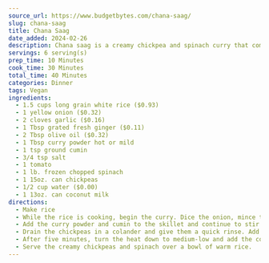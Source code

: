 ```yaml
---
source_url: https://www.budgetbytes.com/chana-saag/
slug: chana-saag
title: Chana Saag
date_added: 2024-02-26
description: Chana saag is a creamy chickpea and spinach curry that comes together quickly, is full of warm spices, filling, and vegan! Perfect for meal prep!
servings: 6 serving(s)
prep_time: 10 Minutes
cook_time: 30 Minutes
total_time: 40 Minutes
categories: Dinner
tags: Vegan
ingredients:
  - 1.5 cups long grain white rice ($0.93)
  - 1 yellow onion ($0.32)
  - 2 cloves garlic ($0.16)
  - 1 Tbsp grated fresh ginger ($0.11)
  - 2 Tbsp olive oil ($0.32)
  - 1 Tbsp curry powder hot or mild
  - 1 tsp ground cumin
  - 3/4 tsp salt
  - 1 tomato
  - 1 lb. frozen chopped spinach
  - 1 15oz. can chickpeas
  - 1/2 cup water ($0.00)
  - 1 13oz. can coconut milk
directions:
  - Make rice
  - While the rice is cooking, begin the curry. Dice the onion, mince the garlic, and grate the ginger. Add the onion, garlic, and ginger to a large skillet with the olive oil and sauté over medium-low heat for about 5 minutes, or until the onion is soft. While these are cooking, dice the tomato.
  - Add the curry powder and cumin to the skillet and continue to stir and cook for one minute more. Add the diced tomato and salt. Continue to cook for about five minutes more, or until the tomato has broken down.
  - Drain the chickpeas in a colander and give them a quick rinse. Add the rinsed chickpeas, frozen spinach, and a half cup of water to the skillet. Stir everything together and then bring it up to a simmer over medium heat. Let the mixture simmer for five minutes to allow the flavors to blend.
  - After five minutes, turn the heat down to medium-low and add the coconut milk. Depending on how thick you want the sauce, you can either just heat through or let it simmer until thickened. Leave your chana saag chunky ,or, if preferred, use an immersion blender to purée some of the mixture. Once it’s heated through, adjust the salt to your liking.
  - Serve the creamy chickpeas and spinach over a bowl of warm rice.
---
```

